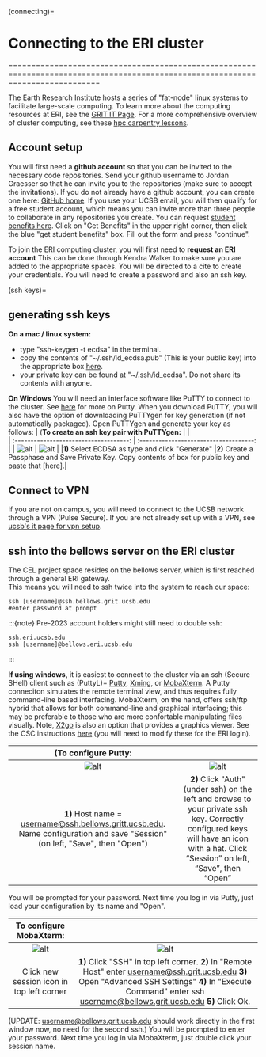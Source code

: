 (connecting)=
# Connecting to the ERI cluster
================================================================================================================================

The Earth Research Institute hosts a series of "fat-node" linux systems to facilitate large-scale computing.
To learn more about the computing resources at ERI, see the [GRIT IT Page](https://grit.ucsb.edu/).
For a more comprehensive overview of cluster computing, see these [hpc carpentry lessons](http://www.hpc-carpentry.org/hpc-shell).

## Account setup

You will first need a **github account** so that you can be invited to the necessary code repositories. Send your github username to Jordan Graesser so that he can invite you to the repositories (make sure to accept the invitations). If you do not already have a github account, you can create one here: [GitHub home](https://github.com/). If you use your UCSB email, you will then qualify for a free student account, which means you can invite more than three people to collaborate in any repositories you create. You can request [student benefits here](https://education.github.com/). Click on "Get Benefits" in the upper right corner, then click the blue "get student benefits" box. Fill out the form and press "continue". 

To join the ERI computing cluster, you will first need to **request an ERI account** This can be done through Kendra Walker to make sure you are added to the appropriate spaces. You will be directed to a cite to create your credentials.
You will need to create a password and also an ssh key. 

(ssh keys)=
## generating ssh keys
**On a mac / linux system:** 
* type "ssh-keygen -t ecdsa" in the terminal.
* copy the contents of "~/.ssh/id_ecdsa.pub" (This is your public key) into the appropriate box [here](https://dc1.grit.ucsb.edu/?action=changesshkey). 
* your private key can be found at "~/.ssh/id_ecdsa". Do not share its contents with anyone.

**On Windows** You will need an interface software like PuTTY to connect to the cluster. See [here](PuttyL) for more on Putty.
When you download PuTTY, you will also have the option of downloading PuTTYgen for key generation (if not automatically packaged). Open PuTTYgen and generate your key as follows:
| (**To create an ssh key pair with PuTTYgen:**  |                              |                                          
| :------------------------------------: | :------------------------------------: |
|   ![alt](/Images/Putty_keyGen1.jpg)             |  ![alt](/Images/Putty_keyGen2.jpg)          | 
|**1)** Select ECDSA as type and click "Generate"  |**2)** Create a Passphase and Save Private Key. Copy contents of box for public key and paste that [here].|


## Connect to VPN

If you are not on campus, you will need to connect to the UCSB network through a VPN (Pulse Secure). 
If you are not already set up with a VPN, see [ucsb's it page for vpn setup](https://www.it.ucsb.edu/pulse-secure-campus-vpn/get-connected-vpn).

## ssh into the bellows server on the ERI cluster

The CEL project space resides on the bellows server, which is first reached through a general ERI gateway.  
This means you will need to ssh twice into the system to reach our space:

```
ssh [username]@ssh.bellows.grit.ucsb.edu 
#enter password at prompt
```

:::{note} Pre-2023 account holders might still need to double ssh:
```
ssh.eri.ucsb.edu
ssh [username]@bellows.eri.ucsb.edu
```
:::

**If using windows,** it is easiest to connect to the cluster via an ssh (Secure SHell) client such as (PuttyL)= [Putty](http://www.chiark.greenend.org.uk/~sgtatham/putty/), [Xming](http://sourceforge.net/projects/xming/), or [MobaXterm](https://mobaxterm.mobatek.net/). A Putty conneciton simulates the remote terminal view, and thus requires fully command-line based interfacing. MobaXterm, on the hand, offers ssh/ftp hybrid that allows for both command-line and graphical interfacing; this may be preferable to those who are more confortable manipulating files visually. Note, [X2go](https://wiki.x2go.org/doku.php/download:start) is also an option that provides a graphics viewer. See the CSC instructions [here](http://csc.cnsi.ucsb.edu/docs/using-x2go-gui-login-knot-or-pod) (you will need to modify these for the ERI login).

| (**To configure Putty:**  |                       |                              
| :------------------------------------: | :------------------------------------: |
|   ![alt](/Images/Putty1b.jpg)             |  ![alt](/Images/Putty3.jpg)          |   
|**1)** Host name = username@ssh.bellows.gritt.ucsb.edu. Name configuration and save "Session" (on left, "Save", then "Open")|   **2)** Click "Auth" (under ssh) on the left and browse to your private ssh key. Correctly configured keys will have an icon with a hat. Click “Session” on left, “Save”, then “Open” |
      
You will be prompted for your password.
Next time you log in via Putty, just load your configuration by its name and "Open".

|**To configure MobaXterm:** |                                 |
| :---------------------------------------: | :---------------------: |
|   ![alt](/Images/Moba1.png)                  | ![alt](/Images/Moba2.png) |
| Click new session icon in top left corner |  **1)** Click "SSH" in top left corner. **2)** In "Remote Host" enter username@ssh.grit.ucsb.edu **3)** Open "Advanced SSH Settings" **4)** In "Execute Command" enter ssh username@bellows.grit.ucsb.edu **5)** Click Ok. |
(UPDATE: username@bellows.grit.ucsb.edu should work directly in the first window now, no need for the second ssh.)
You will be prompted to enter your password.
Next time you log in via MobaXterm, just double click your session name.
<!-- #endregion -->

